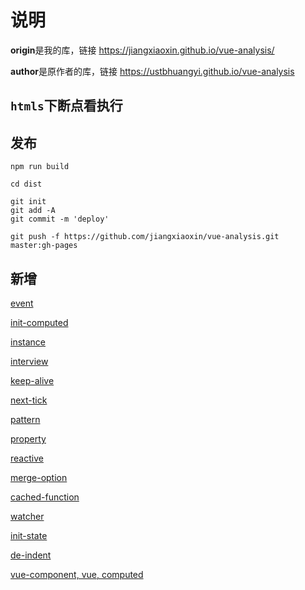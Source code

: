 # 说明

**origin**是我的库，链接 https://jiangxiaoxin.github.io/vue-analysis/

**author**是原作者的库，链接 https://ustbhuangyi.github.io/vue-analysis

## `htmls`下断点看执行

## 发布

```shell
npm run build

cd dist

git init
git add -A
git commit -m 'deploy'

git push -f https://github.com/jiangxiaoxin/vue-analysis.git master:gh-pages
```

## 新增

[event](./docs/my/event.md)

[init-computed](./docs/my/init-computed.md)

[instance](./docs/my/instance.md)

[interview](./docs/my/interview.md)

[keep-alive](./docs/my/keep-alive.md)

[next-tick](./docs/my/next-tick.md)

[pattern](./docs/my/pattern.md)

[property](./docs/my/property.md)

[reactive](./docs/my/reactive.md)

[merge-option](./docs/my/merge-option.md)

[cached-function](./docs/my/cached-function.md)

[watcher](./docs/my/watcher.md)

[init-state](./docs/my/init-state.md)

[de-indent](./docs/my/sfc-parser-deindent.md)

[vue-component, vue, computed](./docs/my/vue-component.md)